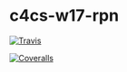 # c4cs-w17-rpn

[![Travis](https://img.shields.io/travis/rust-lang/rust.svg)](https://github.com/SiyingFeng1995/c4cs-w17-rpn/)

[![Coveralls](https://img.shields.io/coveralls/jekyll/jekyll.svg)](https://github.com/SiyingFeng1995/c4cs-w17-rpn/)

